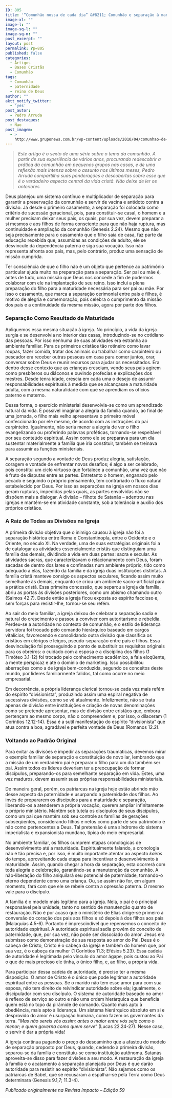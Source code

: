```yaml
---
ID: 805
title: '“Comunhão nossa de cada dia” &#8211; Comunhão e separação à maneira de Deus'
image-xl: ""
image-l: ""
image-sq-l: ""
image-sq-m: ""
post_excerpt: ""
layout: post
permalink: ?p=805
published: false
categories:
  - Artigos
  - Bases Cristãs
  - Comunhão
tags:
  - Comunhão
  - paternidade
  - reino de Deus
author: ""
aktt_notify_twitter:
  - 'yes'
post_autor:
  - Pedro Arruda
post_destaques:
  - Nao
post_imagem:
  - >
    http://www.gruponews.com.br/wp-content/uploads/2010/04/comunhao-de-cada-dia.jpg
---
```

<blockquote><em>Este artigo é o sexto de uma série sobre o tema da comunhão. A partir de sua experiência de vários anos, procurando redescobrir a prática da comunhão em pequenos grupos nas casas, e de uma reflexão mais intensa sobre o assunto nos últimos meses, Pedro Arruda compartilha suas ponderações e descobertas sobre esse que é o verdadeiro aspecto central da vida cristã. Não deixe de ler os anteriores</em></blockquote>
Deus planejou um sistema contínuo e multiplicador de separação para garantir a preservação da comunhão e servir de vacina e antídoto contra a divisão. Já desde o primeiro casamento, a separação foi colocada como critério de sucessão geracional, pois, para constituir-se casal, o homem e a mulher precisam deixar seus pais, os quais, por sua vez, devem preparar a si mesmos e aos filhos de forma consciente para que não haja ruptura, mas continuidade e ampliação da comunhão (Genesis 2.24). Mesmo que não seja precisamente para o casamento que o filho saia de casa, faz parte da educação recebida que, assumidas as condições de adulto, ele se desvincule da dependência paterna e siga sua vocação. Isso não representa afronta aos pais, mas, pelo contrário, produz uma sensação de missão cumprida.

Ter consciência de que o filho não é um objeto que pertence ao patrimônio particular ajuda muito na preparação para a separação. Ser pai ou mãe é, antes de tudo, uma missão que Deus nos concede a fim de podermos colaborar com ele na implantação de seu reino. Isso inclui a plena preparação do filho para a maturidade necessária para ser pai ou mãe. Por isso o casamento, que marca a separação cerimonial entre pais e filhos, é motivo de alegria e comemoração, pois celebra o cumprimento da missão dos pais e a continuidade da mesma missão, agora por parte dos filhos.
<h3>Separação Como Resultado de Maturidade</h3>
Apliquemos essa mesma situação à igreja. No princípio, a vida da igreja surgia e se desenvolvia no interior das casas, introduzindo-se no cotidiano das pessoas. Por isso nenhuma de suas atividades era estranha ao ambiente familiar. Para os primeiros cristãos tão rotineiro como lavar roupas, fazer comida, tratar dos animais ou trabalhar como carpinteiro ou pescador era receber outras pessoas em casa para comer juntos, orar, conversar sobre Deus e reunir recursos para ajudar os necessitados. Era dentro desse contexto que as crianças cresciam, vendo seus pais agirem como presbíteros ou diáconos e ouvindo profecias e explicações dos mestres. Desde tenra idade, crescia em cada uma o desejo de assumir responsabilidades espirituais à medida que se alcançasse a maturidade adulta, com a mesma naturalidade com que se aprendiam os ofícios paterno e materno.

Dessa forma, o exercício ministerial desenvolvia-se como um aprendizado natural da vida. É possível imaginar a alegria da família quando, ao final de uma jornada, o filho mais velho apresentava o primeiro móvel confeccionado por ele mesmo, de acordo com as instruções do pai carpinteiro. Igualmente, não seria menor a alegria de ver o filho evangelizando ou proferindo palavras proféticas, tornando-se respeitável por seu conteúdo espiritual. Assim como ele se preparava para um dia sustentar materialmente a família que iria constituir, também se treinava para assumir as funções ministeriais.

A separação segundo a vontade de Deus produz alegria, satisfação, coragem e vontade de enfrentar novos desafios; é algo a ser celebrado, pois constitui um ciclo virtuoso que fortalece a comunhão, uma vez que não é fruto de disputas entre as partes. Entretanto o homem, enganado pelo pecado e seguindo o próprio pensamento, tem contrariado o fluxo natural estabelecido por Deus. Por isso as separações na igreja em nossos dias geram rupturas, impedidas pelas quais, as partes envolvidas não se dispõem mais a dialogar. A divisão – filhote de Satanás – adentrou nas igrejas e mantém-se em atividade constante, sob a tolerância e auxílio dos próprios cristãos.
<h3>A Raiz de Todas as Divisões na Igreja</h3>
A primeira divisão objetiva que o inimigo causou à igreja não foi a separação histórica entre Roma e Constantinopla, entre o Ocidente e o Oriente, no século XI. Na verdade, uma de suas estratégias originais foi a de catalogar as atividades essencialmente cristãs que distinguiam uma família das demais, dividindo a vida em duas partes: sacra e secular. As atividades sacras, que caracterizavam o relacionamento com Deus, foram sacadas de dentro dos lares e confinadas num ambiente próprio, tido como adequado a elas, fazendo da família e da igreja duas instituições distintas. A família cristã manteve consigo os aspectos seculares, ficando assim muito semelhante às demais, enquanto se criou um ambiente sacro-artificial para a prática cristã. Essa primeira concessão, que separou a igreja da família, abriu as portas às divisões posteriores, como um abismo chamando outro (Salmos 42.7). Desde então a igreja ficou exposta ao espírito faccioso e, sem forças para resistir-lhe, tornou-se seu refém.

Ao sair do meio familiar, a igreja deixou de celebrar a separação sadia e natural do crescimento e passou a conviver com autoritarismo e rebeldia. Perdeu-se a autoridade no contexto de comunhão, e o estilo de liderança servidora foi trocado pelo comando hierárquico baseado em cargos vitalícios, favorecendo e consolidando outra divisão que classifica os cristãos em clérigos e leigos, pseudo-separação entre pais e filhos. Essa desvinculação foi prosseguindo a ponto de substituir os requisitos originais para os obreiros: o cuidado com a esposa e a disciplina dos filhos (1 Timóteo 3.1-12) foi trocado pelo conhecimento acadêmico, a fala eloqüente, a mente perspicaz e até o domínio de marketing. Isso possibilitou aberrações como a de igreja bem-conduzida, segundo os conceitos deste mundo, por líderes familiarmente falidos, tal como ocorre no meio empresarial.

Em decorrência, a própria liderança clerical tornou-se cada vez mais refém do espírito “divisionista”, produzindo assim uma espiral negativa de sucessivas divisões, como se vê atualmente. Infelizmente, não se trata apenas de divisão entre instituições e criação de novas denominações como se pretende apresentar, mas de divisão entre cristãos que, embora pertençam ao mesmo corpo, não o compreendem e, por isso, o dilaceram (1 Coríntios 12.12-14). Essa é a sutil manifestação do espírito “divisionista“ que atua contra a boa, agradável e perfeita vontade de Deus (Romanos 12.2).
<h3><strong> </strong>Voltando ao Padrão Original</h3>
Para evitar as divisões e impedir as separações traumáticas, devemos mirar o exemplo familiar de separação e constituição de novo lar, lembrando que a missão de um verdadeiro pai é preparar o filho para um dia também ser pai. Assim todos os líderes deveriam ter a preocupação de formar discípulos, preparando-os para semelhante separação em vida. Estes, uma vez maduros, devem assumir suas próprias responsabilidades ministeriais.

De maneira geral, porém, os patriarcas na igreja hoje estão abrindo mão desse aspecto da paternidade e usurpando a paternidade dos filhos. Ao invés de prepararem os discípulos para a maturidade e separação, liberando-os a atenderem a própria vocação, querem ampliar infinitamente o próprio ministério. Mantêm sob tutela os discípulos de seus discípulos, como um pai que mantém sob seu controle as famílias de gerações subseqüentes, considerando filhos e netos como parte de seu patrimônio e não como pertencentes a Deus. Tal pretensão é uma síndrome do sistema imperialista e expansionista mundano, típica do meio empresarial.

No ambiente familiar, os filhos cumprem etapas cronológicas de desenvolvimento até a maturidade. Espiritualmente falando, a cronologia não é tão precisa e, por isso, é muito importante atentar ao aspecto <em>kairós</em> do tempo, aproveitando cada etapa para incentivar o desenvolvimento à maturidade. Assim, quando chegar a hora da separação, esta ocorrerá com toda alegria e celebração, garantindo-se a manutenção da comunhão. A não-liberação do filho aniquilará seu potencial de paternidade, tornando-o eterno dependente como uma criança. Ou, se assim não for, em algum momento, fará com que ele se rebele contra a opressão paterna. O mesmo vale para o discípulo.

A família é o modelo mais legítimo para a igreja. Nela, o pai é o principal responsável pela unidade, tanto no sentido de manutenção quanto de restauração. Não é por acaso que o ministério de Elias dirige-se primeiro à conversão do coração dos pais aos filhos e só depois à dos filhos aos pais (Malaquias 4.5-6). Portanto é imprescindível que repensemos o conceito de autoridade espiritual. A autoridade espiritual sadia provém do conceito de paternidade, que, por sua vez, não pode ser dissociado do amor. Jesus era submisso como demonstração de sua resposta ao amor do Pai. Deus é o cabeça de Cristo, Cristo é o cabeça da igreja e também do homem que, por sua vez, é o cabeça da mulher (1 Coríntios 11.3; Efésios 5.23). Essa cadeia de autoridade é legitimada pelo vínculo do amor ágape, pois custou ao Pai o que de mais precioso ele tinha, o único filho, e, ao filho, a própria vida.

Para participar dessa cadeia de autoridade, é preciso ter a mesma disposição. O amor de Cristo é o único que pode legitimar a autoridade espiritual entre as pessoas. Se o marido não tem esse amor para com sua esposa, não tem direito de reivindicar autoridade sobre ela; igualmente, o discipulador com seu discípulo. O sistema de autoridade baseado no amor é reflexo de serviço ao outro e não uma ordem hierárquica que beneficia quem está no topo da pirâmide de comando. Quanto mais apto à obediência, mais apto à liderança. Um sistema hierárquico absoluto em si e desprovido do amor é usurpação humana, como fazem os governantes da terra. “<em>Mas não sereis vós assim; antes o maior entre vós seja como o menor; e quem governa como quem serve</em>” (Lucas 22.24-27). Nesse caso, o servir é dar a própria vida!

A igreja continua pagando o preço do descaminho que a afastou do modelo de separação proposto por Deus, quando, cedendo à primeira divisão, separou-se da família e constituiu-se como instituição autônoma. Satanás aproveita-se disso para fazer divisões a seu modo. A restauração da igreja à família e o acatamento à separação planejada por Deus é que darão autoridade para resistir ao espírito “divisionista”. Não sejamos como os patriarcas de Babel, que se recusaram a espalhar-se pela Terra como Deus determinara (Genesis 9.1,7; 11.3-4).

<em>Publicado originalmente na Revista Impacto – Edição 59</em>